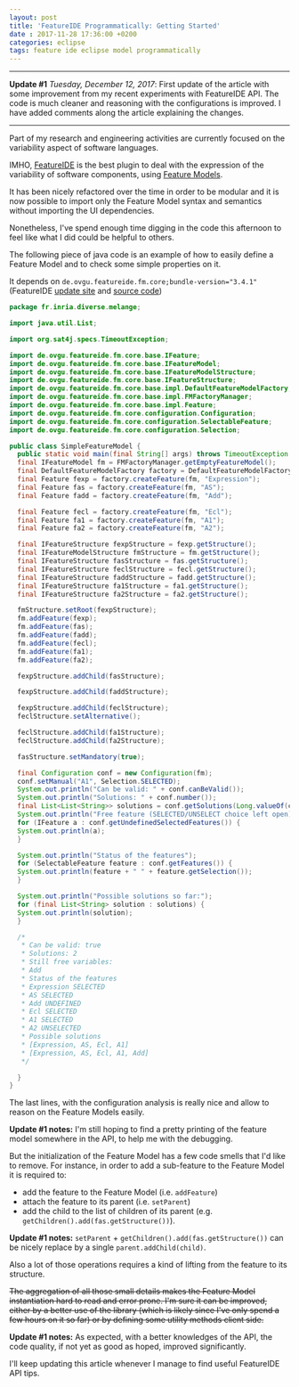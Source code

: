 ```yaml
---
layout: post
title: 'FeatureIDE Programmatically: Getting Started'
date : 2017-11-28 17:36:00 +0200
categories: eclipse
tags: feature ide eclipse model programmatically
---
```


----

**Update \#1** *Tuesday, December 12, 2017*: First update of the article with some improvement from my recent experiments with FeatureIDE API. The code is much cleaner and reasoning with the configurations is improved. I have added comments along the article explaining the changes.

---

Part of my research and engineering activities are currently focused on the variability aspect of software languages.

IMHO, [FeatureIDE](https://featureide.github.io/) is the best plugin to deal with the expression of the variability of software components, using [Feature Models](https://en.wikipedia.org/wiki/Feature_model).

It has been nicely refactored over the time in order to be modular and it is now possible to import only the Feature Model syntax and semantics without importing the UI dependencies.

Nonetheless, I've spend enough time digging in the code this afternoon to feel like what I did could be helpful to others.

The following piece of java code is an example of how to easily define a Feature Model and to check some simple properties on it.

It depends on `de.ovgu.featureide.fm.core;bundle-version="3.4.1"` (FeatureIDE [update site](http://featureide.cs.ovgu.de/update/v3/) and [source code](https://github.com/FeatureIDE/FeatureIDE))

```java
package fr.inria.diverse.melange;

import java.util.List;

import org.sat4j.specs.TimeoutException;

import de.ovgu.featureide.fm.core.base.IFeature;
import de.ovgu.featureide.fm.core.base.IFeatureModel;
import de.ovgu.featureide.fm.core.base.IFeatureModelStructure;
import de.ovgu.featureide.fm.core.base.IFeatureStructure;
import de.ovgu.featureide.fm.core.base.impl.DefaultFeatureModelFactory;
import de.ovgu.featureide.fm.core.base.impl.FMFactoryManager;
import de.ovgu.featureide.fm.core.base.impl.Feature;
import de.ovgu.featureide.fm.core.configuration.Configuration;
import de.ovgu.featureide.fm.core.configuration.SelectableFeature;
import de.ovgu.featureide.fm.core.configuration.Selection;

public class SimpleFeatureModel {
  public static void main(final String[] args) throws TimeoutException {
  final IFeatureModel fm = FMFactoryManager.getEmptyFeatureModel();
  final DefaultFeatureModelFactory factory = DefaultFeatureModelFactory.getInstance();
  final Feature fexp = factory.createFeature(fm, "Expression");
  final Feature fas = factory.createFeature(fm, "AS");
  final Feature fadd = factory.createFeature(fm, "Add");

  final Feature fecl = factory.createFeature(fm, "Ecl");
  final Feature fa1 = factory.createFeature(fm, "A1");
  final Feature fa2 = factory.createFeature(fm, "A2");

  final IFeatureStructure fexpStructure = fexp.getStructure();
  final IFeatureModelStructure fmStructure = fm.getStructure();
  final IFeatureStructure fasStructure = fas.getStructure();
  final IFeatureStructure feclStructure = fecl.getStructure();
  final IFeatureStructure faddStructure = fadd.getStructure();
  final IFeatureStructure fa1Structure = fa1.getStructure();
  final IFeatureStructure fa2Structure = fa2.getStructure();

  fmStructure.setRoot(fexpStructure);
  fm.addFeature(fexp);
  fm.addFeature(fas);
  fm.addFeature(fadd);
  fm.addFeature(fecl);
  fm.addFeature(fa1);
  fm.addFeature(fa2);

  fexpStructure.addChild(fasStructure);

  fexpStructure.addChild(faddStructure);

  fexpStructure.addChild(feclStructure);
  feclStructure.setAlternative();

  feclStructure.addChild(fa1Structure);
  feclStructure.addChild(fa2Structure);

  fasStructure.setMandatory(true);

  final Configuration conf = new Configuration(fm);
  conf.setManual("A1", Selection.SELECTED);
  System.out.println("Can be valid: " + conf.canBeValid());
  System.out.println("Solutions: " + conf.number());
  final List<List<String>> solutions = conf.getSolutions(Long.valueOf(conf.number()).intValue());
  System.out.println("Free feature (SELECTED/UNSELECT choice left open): ");
  for (IFeature a : conf.getUndefinedSelectedFeatures()) {
  System.out.println(a);
  }

  System.out.println("Status of the features");
  for (SelectableFeature feature : conf.getFeatures()) {
  System.out.println(feature + " " + feature.getSelection());
  }

  System.out.println("Possible solutions so far:");
  for (final List<String> solution : solutions) {
  System.out.println(solution);
  }

  /*
   * Can be valid: true
   * Solutions: 2
   * Still free variables:
   * Add
   * Status of the features
   * Expression SELECTED
   * AS SELECTED
   * Add UNDEFINED
   * Ecl SELECTED
   * A1 SELECTED
   * A2 UNSELECTED
   * Possible solutions
   * [Expression, AS, Ecl, A1]
   * [Expression, AS, Ecl, A1, Add]
   */

  }
}

```


The last lines, with the configuration analysis is really nice and allow to reason on the Feature Models easily.

**Update #1 notes:** I'm still hoping to find a pretty printing of the feature model somewhere in the API, to help me with the debugging.

But the initialization of the Feature Model has a few code smells that I'd like to remove. For instance, in order to add a sub-feature to the Feature Model it is required to:
- add the feature to the Feature Model (i.e. `addFeature`)
- attach the feature to its parent (i.e. `setParent`)
- add the child to the list of children of its parent (e.g. `getChildren().add(fas.getStructure())`).


**Update #1 notes:** `setParent` + `getChildren().add(fas.getStructure())` can be nicely replace by a single `parent.addChild(child)`.



Also a lot of those operations requires a kind of lifting from the feature to its structure.

~~The aggregation of all those small details makes the Feature Model instantiation hard to read and error prone. I'm sure it can be improved, either by a better use of the library (which is likely since I've only spend a few hours on it so far) or by defining some utility methods client side.~~

**Update #1 notes:** As expected, with a better knowledges of the API, the code quality, if not yet as good as hoped, improved significantly.

I'll keep updating this article whenever I manage to find useful FeatureIDE API tips.
